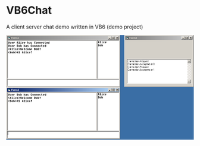 # VB6Chat
A client server chat demo written in VB6 (demo project)

![screenshot](/scrnshot.png?raw=true "Screenshot")

